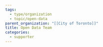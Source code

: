 ```yaml
---
tags:
  - type/organization
  - topic/open-data
parent_organization: "[[City of Toronto]]"
title: Open Data Team
categories:
  - supporter
---
```

